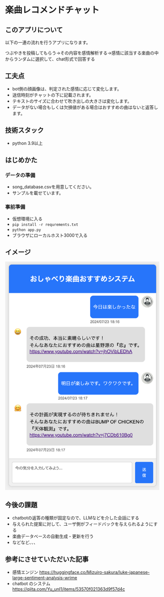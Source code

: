 # 楽曲レコメンドチャット

## このアプリについて

以下の一連の流れを行うアプリになります。

つぶやきを投稿してもらう→その内容を感情解析する→感情に該当する楽曲の中からランダムに選択して、chat形式で回答する

## 工夫点

- bot側の顔画像は、判定された感情に応じて変化します。
- 送信時刻がチャットの下に記載されます。
- テキストのサイズに合わせて吹き出しの大きさは変化します。
- データがない場合もしくは欠損値がある場合はおすすめの曲はないと返答します。

## 技術スタック

- python 3.9以上

## はじめかた

### データの準備

- song_database.csvを用意してください。
- サンプルを載せています。

### 事前準備

- 仮想環境に入る
- `pip install -r requrements.txt`
- `python app.py`
- ブラウザにローカルホスト3000で入る

## イメージ

![UI画像](./image.png "UI画像")

## 今後の課題

- chatbotの返答の種類が固定なので、LLMなどを介した会話にする
- 与えられた提案に対して、ユーザ側がフィードバックを与えられるようにする
- 楽曲データベースの自動生成・更新を行う
- などなど、、、

## 参考にさせていただいた記事

- 感情エンジン https://huggingface.co/Mizuiro-sakura/luke-japanese-large-sentiment-analysis-wrime
- chatbot のシステム https://qiita.com/Yu_unI1/items/53570f021363d9f57d4c
